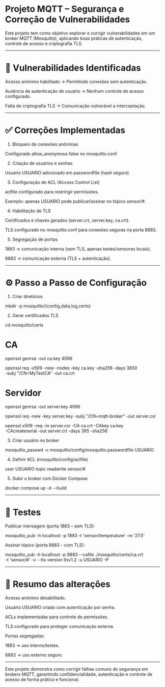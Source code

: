 # Projeto MQTT – Segurança e Correção de Vulnerabilidades

Este projeto tem como objetivo explorar e corrigir vulnerabilidades em um broker MQTT (Mosquitto), aplicando boas práticas de autenticação, controle de acesso e criptografia TLS.


---


# 🔎 Vulnerabilidades Identificadas

Acesso anônimo habilitado → Permitindo conexões sem autenticação.

Ausência de autenticação de usuário → Nenhum controle de acesso configurado.

Falta de criptografia TLS → Comunicação vulnerável a interceptação.



---

# ✅ Correções Implementadas

1. Bloqueio de conexões anônimas

Configurado allow_anonymous false no mosquitto.conf.



2. Criação de usuários e senhas

Usuário USUARIO adicionado em passwordfile (hash seguro).



3. Configuração de ACL (Access Control List)

aclfile configurado para restringir permissões.

Exemplo: apenas USUARIO pode publicar/assinar no tópico sensor/#.



4. Habilitação de TLS

Certificados e chaves gerados (server.crt, server.key, ca.crt).

TLS configurado no mosquitto.conf para conexões seguras na porta 8883.



5. Segregação de portas

1883 → comunicação interna (sem TLS, apenas testes/sensores locais).

8883 → comunicação externa (TLS + autenticação).





---

# ⚙️ Passo a Passo de Configuração

1. Criar diretórios

mkdir -p mosquitto/{config,data,log,certs}

2. Gerar certificados TLS

cd mosquitto/certs

# CA
openssl genrsa -out ca.key 4096

openssl req -x509 -new -nodes -key ca.key -sha256 -days 3650 \
  -subj "/CN=MyTestCA" -out ca.crt

# Servidor
openssl genrsa -out server.key 4096

openssl req -new -key server.key -subj "/CN=mqtt-broker" -out server.csr

openssl x509 -req -in server.csr -CA ca.crt -CAkey ca.key \
  -CAcreateserial -out server.crt -days 365 -sha256

3. Criar usuário no broker

mosquitto_passwd -c mosquitto/config/mosquitto.passwordfile USUARIO

4. Definir ACL (mosquitto/config/aclfile)

user USUARIO
topic readwrite sensor/#

5. Subir o broker com Docker Compose

docker compose up -d --build


---

# 🧪 Testes

Publicar mensagem (porta 1883 – sem TLS):

mosquitto_pub -h localhost -p 1883 -t 'sensor/temperature' -m '27.5'

Assinar tópico (porta 8883 – com TLS):

mosquitto_sub -h localhost -p 8883 --cafile ./mosquitto/certs/ca.crt \
  -t 'sensor/#' -v --tls-version tlsv1.2 -u USUARIO -P <SENHA>


---

# 📌 Resumo das alterações

Acesso anônimo desabilitado.

Usuário USUARIO criado com autenticação por senha.

ACLs implementadas para controle de permissões.

TLS configurado para proteger comunicação externa.

Portas segregadas:

1883 → uso interno/testes.

8883 → uso externo seguro.




---

Este projeto demonstra como corrigir falhas comuns de segurança em brokers MQTT, garantindo confidencialidade, autenticação e controle de acesso de forma prática e funcional.





